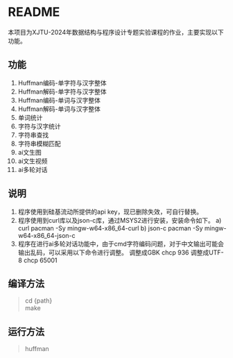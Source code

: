 # README
本项目为XJTU-2024年数据结构与程序设计专题实验课程的作业，主要实现以下功能。
## 功能
1. Huffman编码-单字符与汉字整体
2. Huffman解码-单字符与汉字整体
3. Huffman编码-单词与汉字整体
4. Huffman解码-单词与汉字整体
5. 单词统计
6. 字符与汉字统计
7. 字符串查找
8. 字符串模糊匹配
9. ai文生图
10. ai文生视频
11. ai多轮对话
## 说明
1. 程序使用到硅基流动所提供的api key，现已删除失效，可自行替换。
2. 程序使用到curl库以及json-c库，通过MSYS2进行安装，安装命令如下。
    a) curl
    pacman -Sy mingw-w64-x86_64-curl
    b) json-c
    pacman -Sy mingw-w64-x86_64-json-c  
3. 程序在进行ai多轮对话功能中，由于cmd字符编码问题，对于中文输出可能会输出乱码，可以采用以下命令进行调整。
调整成GBK
chcp 936
调整成UTF-8
chcp 65001
## 编译方法
> cd {path}  
> make
## 运行方法
> huffman
